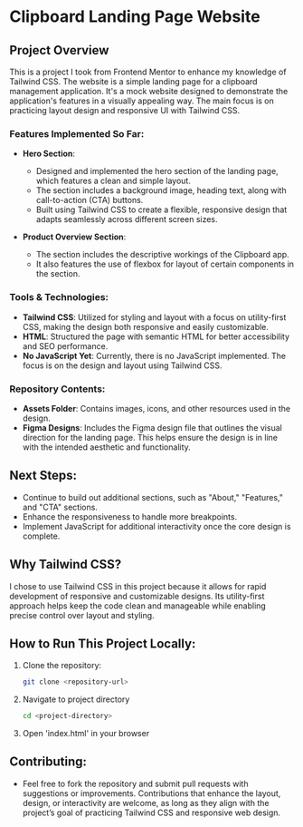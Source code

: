 # Clipboard Landing Page Website

## Project Overview

This is a project I took from Frontend Mentor to enhance my knowledge of Tailwind CSS. The website is a simple landing page for a clipboard management application. It's a mock website designed to demonstrate the application's features in a visually appealing way. The main focus is on practicing layout design and responsive UI with Tailwind CSS.

### Features Implemented So Far:
- **Hero Section**:
  - Designed and implemented the hero section of the landing page, which features a clean and simple layout.
  - The section includes a background image, heading text, along with call-to-action (CTA) buttons.
  - Built using Tailwind CSS to create a flexible, responsive design that adapts seamlessly across different screen sizes.

- **Product Overview Section**:
  - The section includes the descriptive workings of the Clipboard app.
  - It also features the use of flexbox for layout of certain components in the section.

### Tools & Technologies:
- **Tailwind CSS**: Utilized for styling and layout with a focus on utility-first CSS, making the design both responsive and easily customizable.
- **HTML**: Structured the page with semantic HTML for better accessibility and SEO performance.
- **No JavaScript Yet**: Currently, there is no JavaScript implemented. The focus is on the design and layout using Tailwind CSS.

### Repository Contents:
- **Assets Folder**: Contains images, icons, and other resources used in the design.
- **Figma Designs**: Includes the Figma design file that outlines the visual direction for the landing page. This helps ensure the design is in line with the intended aesthetic and functionality.

## Next Steps:
- Continue to build out additional sections, such as "About," "Features," and "CTA" sections.
- Enhance the responsiveness to handle more breakpoints.
- Implement JavaScript for additional interactivity once the core design is complete.

## Why Tailwind CSS?
I chose to use Tailwind CSS in this project because it allows for rapid development of responsive and customizable designs. Its utility-first approach helps keep the code clean and manageable while enabling precise control over layout and styling.

## How to Run This Project Locally:
1. Clone the repository:
   ```bash
   git clone <repository-url>
2. Navigate to project directory
   ```bash
   cd <project-directory>
3. Open 'index.html' in your browser

## Contributing:
- Feel free to fork the repository and submit pull requests with suggestions or improvements. Contributions that enhance the layout, design, or interactivity are welcome, as long as they align with the project’s goal of practicing Tailwind CSS and responsive web design.
